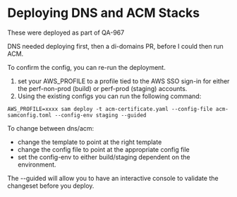 # Deploying DNS and ACM Stacks

These were deployed as part of QA-967

DNS needed deploying first, then a di-domains PR, before I could then run ACM.

To confirm the config, you can re-run the deployment.

1. set your AWS_PROFILE to a profile tied to the AWS SSO sign-in for either the perf-non-prod (build) or perf-prod (staging) accounts.
2. Using the existing configs you can run the following command:

```AWS_PROFILE=xxxx sam deploy -t acm-certificate.yaml --config-file acm-samconfig.toml --config-env staging --guided```

To change between dns/acm:

- change the template to point at the right template
- change the config file to point at the appropriate config file
- set the config-env to either build/staging dependent on the environment.

The --guided will allow you to have an interactive console to validate the changeset before you deploy.
